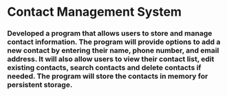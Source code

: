 # Contact Management System
### Developed a program that allows users to store and manage contact information. The program will provide options to add a new contact by entering their name, phone number, and email address. It will also allow users to view their contact list, edit existing contacts, search contacts and delete contacts if needed. The program will store the contacts in memory for persistent storage.
